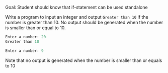 Goal: Student should know that if-statement can be used standalone

Write a program to input an integer and output `Greater than 10` if the number is greater than 10. No output should be generated when the number is smaller than or equal to 10.

```c++
Enter a number: 20
Greater than 10
```

```c++
Enter a number: 9
```
Note that no output is generated when the number is smaller than or equals to 10

